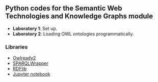 ## Python codes for the Semantic Web Technologies and Knowledge Graphs module

- **Laboratory 1**: Set up.
- **Laboratory 2**: Loading OWL ontologies programmatically.


### Libraries
- [Owlready2](https://owlready2.readthedocs.io/en/latest/intro.html)
- [SPARQLWrapper](https://github.com/RDFLib/sparqlwrapper)
- [RDFlib](https://rdflib.readthedocs.io/en/stable/)
- [Jupyter notebook](https://jupyter-notebook.readthedocs.io/en/latest/)


